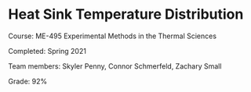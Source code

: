 # Heat Sink Temperature Distribution

Course: ME-495 Experimental Methods in the Thermal Sciences

Completed: Spring 2021

Team members: Skyler Penny, Connor Schmerfeld, Zachary Small

Grade: 92%
